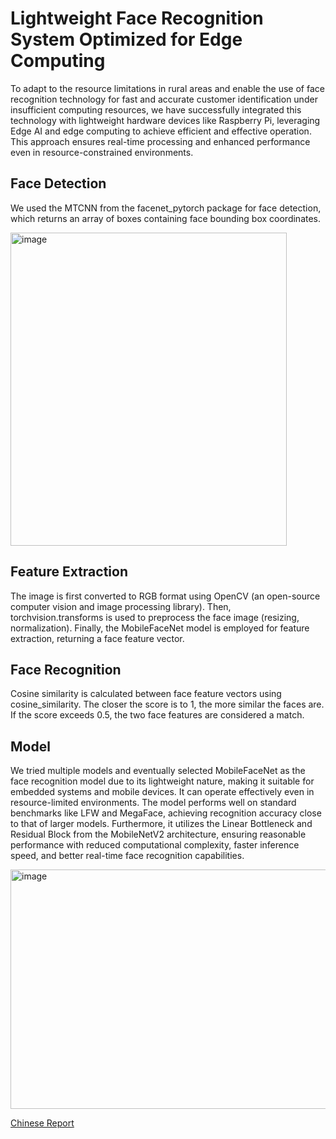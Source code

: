 # Lightweight Face Recognition System Optimized for Edge Computing
To adapt to the resource limitations in rural areas and enable the use of face recognition technology for fast and accurate customer identification under insufficient computing resources, we have successfully integrated this technology with lightweight hardware devices like Raspberry Pi, leveraging Edge AI and edge computing to achieve efficient and effective operation. This approach ensures real-time processing and enhanced performance even in resource-constrained environments.

## Face Detection
We used the MTCNN from the facenet_pytorch package for face detection, which returns an array of boxes containing face bounding box coordinates.

<img width="442" height="501" alt="image" src="https://github.com/user-attachments/assets/ed71c7fd-c1e8-4b29-9d7e-92983c2877e5" />

## Feature Extraction
The image is first converted to RGB format using OpenCV (an open-source computer vision and image processing library). Then, torchvision.transforms is used to preprocess the face image (resizing, normalization). Finally, the MobileFaceNet model is employed for feature extraction, returning a face feature vector.

## Face Recognition
Cosine similarity is calculated between face feature vectors using cosine_similarity. The closer the score is to 1, the more similar the faces are. If the score exceeds 0.5, the two face features are considered a match.

## Model
We tried multiple models and eventually selected MobileFaceNet as the face recognition model due to its lightweight nature, making it suitable for embedded systems and mobile devices. It can operate effectively even in resource-limited environments. The model performs well on standard benchmarks like LFW and MegaFace, achieving recognition accuracy close to that of larger models. Furthermore, it utilizes the Linear Bottleneck and Residual Block from the MobileNetV2 architecture, ensuring reasonable performance with reduced computational complexity, faster inference speed, and better real-time face recognition capabilities.

<img width="789" height="383" alt="image" src="https://github.com/user-attachments/assets/9d99ab27-40cb-4bbe-a42d-53709ca6dc5d" />

[Chinese Report](https://github.com/user-attachments/files/21879617/Blue.and.White.Geometric.Company.Profile.Presentation.pdf)
